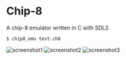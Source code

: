 # Chip-8

A chip-8 emulator written in C with SDL2.

```
$ chip8_emu test.ch8
```

![screenshot1](https://i.imgur.com/Mc2eRO3.png)
![screenshot2](https://i.imgur.com/seaje4R.png)
![screenshot3](https://i.imgur.com/42i4MQL.png)